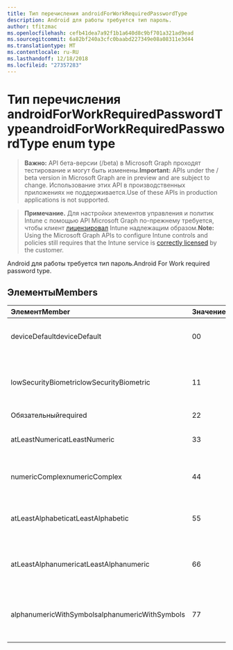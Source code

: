 ```yaml
---
title: Тип перечисления androidForWorkRequiredPasswordType
description: Android для работы требуется тип пароль.
author: tfitzmac
ms.openlocfilehash: cefb41dea7a92f1b1a640d8c9bf701a321ad9ead
ms.sourcegitcommit: 6a82bf240a3cfc0baabd227349e08a08311e3d44
ms.translationtype: MT
ms.contentlocale: ru-RU
ms.lasthandoff: 12/18/2018
ms.locfileid: "27357283"
---
```

# <a name="androidforworkrequiredpasswordtype-enum-type"></a><span data-ttu-id="840d2-103">Тип перечисления androidForWorkRequiredPasswordType</span><span class="sxs-lookup"><span data-stu-id="840d2-103">androidForWorkRequiredPasswordType enum type</span></span>

> <span data-ttu-id="840d2-104">**Важно:** API бета-версии (/beta) в Microsoft Graph проходят тестирование и могут быть изменены.</span><span class="sxs-lookup"><span data-stu-id="840d2-104">**Important:** APIs under the / beta version in Microsoft Graph are in preview and are subject to change.</span></span> <span data-ttu-id="840d2-105">Использование этих API в производственных приложениях не поддерживается.</span><span class="sxs-lookup"><span data-stu-id="840d2-105">Use of these APIs in production applications is not supported.</span></span>

> <span data-ttu-id="840d2-106">**Примечание.** Для настройки элементов управления и политик Intune с помощью API Microsoft Graph по-прежнему требуется, чтобы клиент [лицензировал](https://go.microsoft.com/fwlink/?linkid=839381) Intune надлежащим образом.</span><span class="sxs-lookup"><span data-stu-id="840d2-106">**Note:** Using the Microsoft Graph APIs to configure Intune controls and policies still requires that the Intune service is [correctly licensed](https://go.microsoft.com/fwlink/?linkid=839381) by the customer.</span></span>

<span data-ttu-id="840d2-107">Android для работы требуется тип пароль.</span><span class="sxs-lookup"><span data-stu-id="840d2-107">Android For Work required password type.</span></span>
## <a name="members"></a><span data-ttu-id="840d2-108">Элементы</span><span class="sxs-lookup"><span data-stu-id="840d2-108">Members</span></span>
|<span data-ttu-id="840d2-109">Элемент</span><span class="sxs-lookup"><span data-stu-id="840d2-109">Member</span></span>|<span data-ttu-id="840d2-110">Значение</span><span class="sxs-lookup"><span data-stu-id="840d2-110">Value</span></span>|<span data-ttu-id="840d2-111">Описание</span><span class="sxs-lookup"><span data-stu-id="840d2-111">Description</span></span>|
|:---|:---|:---|
|<span data-ttu-id="840d2-112">deviceDefault</span><span class="sxs-lookup"><span data-stu-id="840d2-112">deviceDefault</span></span>|<span data-ttu-id="840d2-113">0</span><span class="sxs-lookup"><span data-stu-id="840d2-113">0</span></span>|<span data-ttu-id="840d2-114">Значение по умолчанию устройства, без цели.</span><span class="sxs-lookup"><span data-stu-id="840d2-114">Device default value, no intent.</span></span>|
|<span data-ttu-id="840d2-115">lowSecurityBiometric</span><span class="sxs-lookup"><span data-stu-id="840d2-115">lowSecurityBiometric</span></span>|<span data-ttu-id="840d2-116">1</span><span class="sxs-lookup"><span data-stu-id="840d2-116">1</span></span>|<span data-ttu-id="840d2-117">Биометрия низкой безопасности на основе пароль.</span><span class="sxs-lookup"><span data-stu-id="840d2-117">Low security biometrics based password required.</span></span>|
|<span data-ttu-id="840d2-118">Обязательный</span><span class="sxs-lookup"><span data-stu-id="840d2-118">required</span></span>|<span data-ttu-id="840d2-119">2</span><span class="sxs-lookup"><span data-stu-id="840d2-119">2</span></span>|<span data-ttu-id="840d2-120">Обязательный.</span><span class="sxs-lookup"><span data-stu-id="840d2-120">Required.</span></span>|
|<span data-ttu-id="840d2-121">atLeastNumeric</span><span class="sxs-lookup"><span data-stu-id="840d2-121">atLeastNumeric</span></span>|<span data-ttu-id="840d2-122">3</span><span class="sxs-lookup"><span data-stu-id="840d2-122">3</span></span>|<span data-ttu-id="840d2-123">Требуется по крайней мере цифровой пароль.</span><span class="sxs-lookup"><span data-stu-id="840d2-123">At least numeric password required.</span></span>|
|<span data-ttu-id="840d2-124">numericComplex</span><span class="sxs-lookup"><span data-stu-id="840d2-124">numericComplex</span></span>|<span data-ttu-id="840d2-125">4</span><span class="sxs-lookup"><span data-stu-id="840d2-125">4</span></span>|<span data-ttu-id="840d2-126">Числовой сложный пароль.</span><span class="sxs-lookup"><span data-stu-id="840d2-126">Numeric complex password required.</span></span>|
|<span data-ttu-id="840d2-127">atLeastAlphabetic</span><span class="sxs-lookup"><span data-stu-id="840d2-127">atLeastAlphabetic</span></span>|<span data-ttu-id="840d2-128">5</span><span class="sxs-lookup"><span data-stu-id="840d2-128">5</span></span>|<span data-ttu-id="840d2-129">Требуется по крайней мере к буквам и цифрам пароль.</span><span class="sxs-lookup"><span data-stu-id="840d2-129">At least alphabetic password required.</span></span>|
|<span data-ttu-id="840d2-130">atLeastAlphanumeric</span><span class="sxs-lookup"><span data-stu-id="840d2-130">atLeastAlphanumeric</span></span>|<span data-ttu-id="840d2-131">6</span><span class="sxs-lookup"><span data-stu-id="840d2-131">6</span></span>|<span data-ttu-id="840d2-132">Требуется по крайней мере буквенно-цифровой пароль.</span><span class="sxs-lookup"><span data-stu-id="840d2-132">At least alphanumeric password required.</span></span>|
|<span data-ttu-id="840d2-133">alphanumericWithSymbols</span><span class="sxs-lookup"><span data-stu-id="840d2-133">alphanumericWithSymbols</span></span>|<span data-ttu-id="840d2-134">7</span><span class="sxs-lookup"><span data-stu-id="840d2-134">7</span></span>|<span data-ttu-id="840d2-135">По крайней мере буквенно-цифровых с символы пароль.</span><span class="sxs-lookup"><span data-stu-id="840d2-135">At least alphanumeric with symbols password required.</span></span>|





